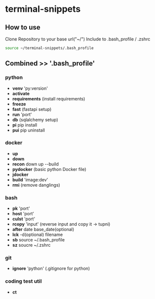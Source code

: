 # terminal-snippets

## How to use

Clone Repository to your base url("~/")
Include to .bash_profile / .zshrc <br>

```bash
source ~/terminal-snippets/.bash_profile
```

## Combined >> '.bash_profile'

### python

- **venv** 'py:version'
- **activate**
- **requirements** (install requirements)
- **freeze**
- **fast** (fastapi setup)
- **run** 'port'
- **db** (sqlalchemy setup)
- **pi** pip install
- **pui** pip uninstall

### docker

- **up**
- **down**
- **recon** down up --build
- **pydocker** (basic python Docker file)
- **jdocker**
- **build** 'image:dev'
- **rmi** (remove danglings)

### bash

- **pk** 'port'
- **host** 'port'
- **culst** 'port'
- **rcopy** 'input' (reverse input and copy it -> tupni)
- **after** date base_date(optional)
- **lck** -d(optional) filename
- **sb** source ~/.bash_profile
- **sz** soucre ~/.zshrc

### git

- **ignore** 'python' (.gitignore for python)

### coding test util

- **ct**
